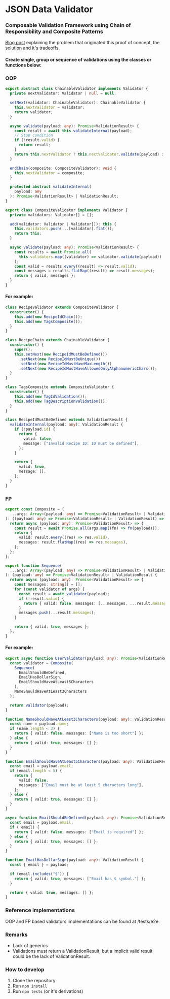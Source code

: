 # JSON Data Validator

### Composable Validation Framework using Chain of Responsibility and Composite Patterns

[Blog post](https://jesinski.github.io/2025/06/14/json-data-validation.html) explaining the problem that originated this proof of concept, the solution and it's tradeoffs.

#### Create single, group or sequence of validations using the classes or functions below:

### OOP

```ts
export abstract class ChainableValidator implements Validator {
  private nextValidator: Validator | null = null;

  setNext(validator: ChainableValidator): ChainableValidator {
    this.nextValidator = validator;
    return validator;
  }

  async validate(payload: any): Promise<ValidationResult> {
    const result = await this.validateInternal(payload);
    // Stop condition
    if (!result.valid) {
      return result;
    }
    return this.nextValidator ? this.nextValidator.validate(payload) : result;
  }

  endChain(composite: CompositeValidator): void {
    this.nextValidator = composite;
  }

  protected abstract validateInternal(
    payload: any
  ): Promise<ValidationResult> | ValidationResult;
}

export class CompositeValidator implements Validator {
  private validators: Validator[] = [];

  add(validator: Validator | Validator[]): this {
    this.validators.push(...[validator].flat());
    return this;
  }

  async validate(payload: any): Promise<ValidationResult> {
    const results = await Promise.all(
      this.validators.map((validator) => validator.validate(payload))
    );
    const valid = results.every((result) => result.valid);
    const messages = results.flatMap((result) => result.messages);
    return { valid, messages };
  }
}
```

#### For example:

```ts
class RecipeValidator extends CompositeValidator {
  constructor() {
    this.add(new RecipeIdChain());
    this.add(new TagsComposite());
  }
}

class RecipeChain extends ChainableValidator {
  constructor() {
    super();
    this.setNext(new RecipeIdMustBeDefined())
      .setNext(new RecipeIdMustBeUnique())
      .setNext(new RecipeIdMustHaveMaxLength())
      .setNext(new RecipeIdMustHaveAllowedOnlyAlphanumericChars());
  }
}

class TagsComposite extends CompositeValidator {
  constructor() {
    this.add(new TagIdValidation());
    this.add(new TagDescriptionValidation());
  }
}

class RecipeIdMustBeDefined extends ValidationResult {
  validateInternal(payload: any): ValidationResult {
    if (!payload.id) {
      return {
        valid: false,
        message: ["Invalid Recipe ID: ID must be defined"],
      };
    }

    return {
      valid: true,
      message: [],
    };
  }
}
```

### FP

```ts
export const Composite = (
  ...args: Array<(payload: any) => Promise<ValidationResult> | ValidationResult>
): ((payload: any) => Promise<ValidationResult> | ValidationResult) => {
  return async (payload: any): Promise<ValidationResult> => {
    const result = await Promise.all(args.map((fn) => fn(payload)));
    return {
      valid: result.every((res) => res.valid),
      messages: result.flatMap((res) => res.messages),
    };
  };
};

export function Sequence(
  ...args: Array<(payload: any) => Promise<ValidationResult> | ValidationResult>
): (payload: any) => Promise<ValidationResult> | ValidationResult {
  return async (payload: any): Promise<ValidationResult> => {
    const messages: string[] = [];
    for (const validator of args) {
      const result = await validator(payload);
      if (!result.valid) {
        return { valid: false, messages: [...messages, ...result.messages] };
      }
      messages.push(...result.messages);
    }

    return { valid: true, messages };
  };
}
```

#### For example:

```ts
export async function UserValidator(payload: any): Promise<ValidationResult> {
  const validator = Composite(
    Sequence(
      EmailShouldBeDefined,
      EmailHasDollarSign,
      EmailShouldHaveAtLeast5Characters
    ),
    NameShouldHaveAtLeast3Characters
  );

  return validator(payload);
}

function NameShouldHaveAtLeast3Characters(payload: any): ValidationResult {
  const name = payload.name;
  if (name.length < 3) {
    return { valid: false, messages: ["Name is too short"] };
  } else {
    return { valid: true, messages: [] };
  }
}

function EmailShouldHaveAtLeast5Characters(payload: any): ValidationResult {
  const email = payload.email;
  if (email.length < 5) {
    return {
      valid: false,
      messages: ["Email must be at least 5 characters long"],
    };
  } else {
    return { valid: true, messages: [] };
  }
}

async function EmailShouldBeDefined(payload: any): Promise<ValidationResult> {
  const email = payload.email;
  if (!email) {
    return { valid: false, messages: ["Email is required"] };
  } else {
    return { valid: true, messages: [] };
  }
}

function EmailHasDollarSign(payload: any): ValidationResult {
  const { email } = payload;

  if (email.includes("$")) {
    return { valid: true, messages: ["Email has $ symbol."] };
  }

  return { valid: true, messages: [] };
}
```

### Reference implementations

OOP and FP based validators implementations can be found at /tests/e2e.

### Remarks

- Lack of generics
- Validations must return a ValidationResult, but a implicit valid result could be the lack of ValidationResult.

### How to develop

1. Clone the repository
2. Run `npm install`
3. Run `npm tests` (or it's derivations)
